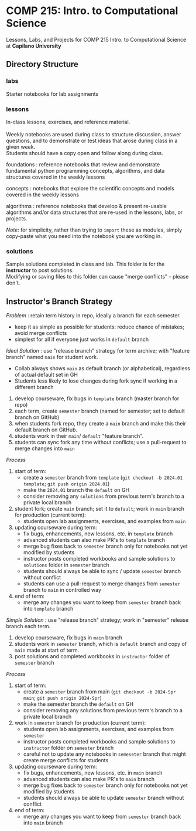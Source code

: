 # COMP 215: Intro. to Computational Science
Lessons, Labs, and Projects for COMP 215 Intro. to Computational Science at **Capilano University**

## Directory Structure

### labs
Starter notebooks for lab assignments

### lessons
In-class lessons, exercises, and reference material. <br>  
Weekly notebooks are used during class to structure discussion, answer questions,
and to demonstrate or test ideas that arose during class in a given week. <br>
Students should have a copy open and follow along during class.

foundations
: reference notebooks that review and demonstrate fundamental python programming concepts,
    algorithms, and data structures covered in the weekly lessons

concepts
: notebooks that explore the scientific concepts and models covered in the weekly lessons

algorithms
: reference notebooks that develop & present re-usable algorithms and/or data structures
that are re-used in the lessons, labs, or projects.

*Note*: for simplicity, rather than trying to `import` these as modules, 
         simply copy-paste what you need into the notebook you are working in.

### solutions
Sample solutions completed in class and lab.
This folder is for the **instructor** to post solutions.  
Modifying or saving files to this folder can cause "merge conflicts" - please don't.


## Instructor's Branch Strategy

_Problem_
: retain term history in repo, ideally a branch for each semester.

  * keep it as simple as possible for students: reduce chance of mistakes; avoid merge conflicts
  * simplest for all if everyone just works in `default` branch


_Ideal Solution_
: use "release branch" strategy for term archive; with "feature branch" named `main` for student work.

* Collab always shows `main` as default branch (or alphabetical), regardless of actual default set in GH
* Students less likely to lose changes during fork sync if working in a different branch

1. develop courseware, fix bugs in `template` branch (master branch for repo)
1. each term, create `semester` branch (named for semester;  set to default branch on GitHub)
1. when students fork repo, they create a `main` branch and make this their default branch on GitHub.
1. students work in their `main`/ `default` "feature branch".
1. students can sync fork any time without conflicts;  use a pull-request to merge changes into `main`

_Process_

1. start of term:
    * create a `semester` branch from `template` (`git checkout -b 2024.01 template`; `git push origin 2024.01`)
    * make the `2024.01` branch the `default` on GH
    * consider removing any `solutions` from previous term's branch to a private local branch
1. student fork; create `main` branch; set it to `default`; work in `main` branch for production (current term):
    * students open lab assignments, exercises, and examples from `main`
1. updating courseware during term:
    * fix bugs, enhancements, new lessons, etc. in `template` branch
    * advanced students can also make PR's to `template` branch
    * merge bug fixes back to `semester` branch only for notebooks not yet modified by students
    * instructor posts completed workbooks and sample solutions to `solutions` folder in `semester` branch
    * students should always be able to sync / update `semester` branch without conflict
    * students can use a pull-request to merge changes from `semester` branch to `main` in controlled way
1. end of term:
    * merge any changes you want to keep from `semester` branch back into `template` branch
 

_Simple Solution_
: use "release branch" strategy; work in "semester" release branch each term.

1. develop courseware, fix bugs in `main` branch
1. students work in `semester` branch, which is `default` branch and copy of `main` made at start of term.
1. post solutions and completed workbooks in `instructor` folder of `semester` branch 

_Process_

1. start of term:
    * create a `semester` branch from main (`git checkout -b 2024-Spr main`; `git push origin 2024-Spr`)
    * make the semester branch the `default` on GH
    * consider removing any solutions from previous term's branch to a private local branch
1. work in `semester` branch for production (current term):
    * students open lab assignments, exercises, and examples from `semester`
    * instructor posts completed workbooks and sample solutions to `instructor` folder on `semester` branch
    * careful not to update any notebooks in `semeseter` branch that might create merge conflicts for students
1. updating courseware during term:
    * fix bugs, enhancements, new lessons, etc. in `main` branch
    * advanced students can also make PR's to `main` branch
    * merge bug fixes back to `semester` branch only for notebooks not yet modified by students
    * students should always be able to update `semester` branch without conflict
1. end of term:
    * merge any changes you want to keep from `semester` branch back into `main` branch
